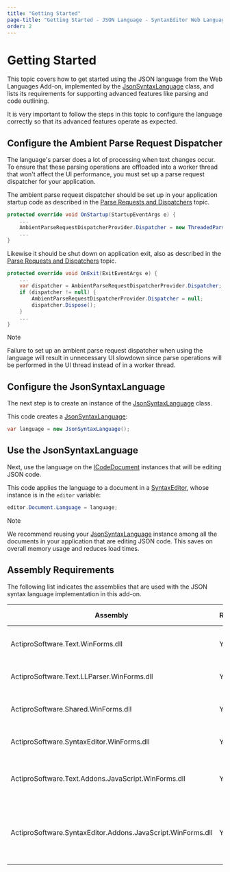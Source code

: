 ```yaml
---
title: "Getting Started"
page-title: "Getting Started - JSON Language - SyntaxEditor Web Languages Add-on"
order: 2
---
```

# Getting Started

This topic covers how to get started using the JSON language from the Web Languages Add-on, implemented by the [JsonSyntaxLanguage](xref:ActiproSoftware.Text.Languages.JavaScript.Implementation.JsonSyntaxLanguage) class, and lists its requirements for supporting advanced features like parsing and code outlining.

It is very important to follow the steps in this topic to configure the language correctly so that its advanced features operate as expected.

## Configure the Ambient Parse Request Dispatcher

The language's parser does a lot of processing when text changes occur.  To ensure that these parsing operations are offloaded into a worker thread that won't affect the UI performance, you must set up a parse request dispatcher for your application.

The ambient parse request dispatcher should be set up in your application startup code as described in the [Parse Requests and Dispatchers](../../text-parsing/parsing/parse-requests-and-dispatchers.md) topic.

```csharp
protected override void OnStartup(StartupEventArgs e) {
	...
	AmbientParseRequestDispatcherProvider.Dispatcher = new ThreadedParseRequestDispatcher();
	...
}
```

Likewise it should be shut down on application exit, also as described in the [Parse Requests and Dispatchers](../../text-parsing/parsing/parse-requests-and-dispatchers.md) topic.

```csharp
protected override void OnExit(ExitEventArgs e) {
	...
	var dispatcher = AmbientParseRequestDispatcherProvider.Dispatcher;
	if (dispatcher != null) {
		AmbientParseRequestDispatcherProvider.Dispatcher = null;
		dispatcher.Dispose();
	}
	...
}
```

> [!NOTE]
> Failure to set up an ambient parse request dispatcher when using the language will result in unnecessary UI slowdown since parse operations will be performed in the UI thread instead of in a worker thread.

## Configure the JsonSyntaxLanguage

The next step is to create an instance of the [JsonSyntaxLanguage](xref:ActiproSoftware.Text.Languages.JavaScript.Implementation.JsonSyntaxLanguage) class.

This code creates a [JsonSyntaxLanguage](xref:ActiproSoftware.Text.Languages.JavaScript.Implementation.JsonSyntaxLanguage):

```csharp
var language = new JsonSyntaxLanguage();
```

## Use the JsonSyntaxLanguage

Next, use the language on the [ICodeDocument](xref:ActiproSoftware.Text.ICodeDocument) instances that will be editing JSON code.

This code applies the language to a document in a [SyntaxEditor](xref:ActiproSoftware.UI.WinForms.Controls.SyntaxEditor.SyntaxEditor), whose instance is in the `editor` variable:

```csharp
editor.Document.Language = language;
```

> [!NOTE]
> We recommend reusing your [JsonSyntaxLanguage](xref:ActiproSoftware.Text.Languages.JavaScript.Implementation.JsonSyntaxLanguage) instance among all the documents in your application that are editing JSON code.  This saves on overall memory usage and reduces load times.

## Assembly Requirements

The following list indicates the assemblies that are used with the JSON syntax language implementation in this add-on.

| Assembly | Required | Author | Licensed With | Description |
|-----|-----|-----|-----|-----|
| ActiproSoftware.Text.WinForms.dll | Yes | Actipro | SyntaxEditor | Core text/parsing framework for WinForms |
| ActiproSoftware.Text.LLParser.WinForms.dll | Yes | Actipro | SyntaxEditor | LL parser framework implementation |
| ActiproSoftware.Shared.WinForms.dll | Yes | Actipro | SyntaxEditor | Core framework for all Actipro WinForms controls |
| ActiproSoftware.SyntaxEditor.WinForms.dll | Yes | Actipro | SyntaxEditor | SyntaxEditor for WinForms control |
| ActiproSoftware.Text.Addons.JavaScript.WinForms.dll | Yes | Actipro | Web Languages Add-on | Core text/parsing for the JavaScript and JSON languages |
| ActiproSoftware.SyntaxEditor.Addons.JavaScript.WinForms.dll | Yes | Actipro | Web Languages Add-on | SyntaxEditor for WinForms advanced JavaScript and JSON syntax language implementations |
